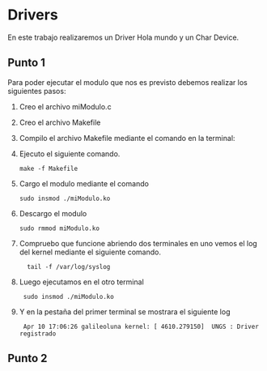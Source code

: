 # Drivers

En este trabajo realizaremos un Driver Hola mundo y un Char Device.  



## Punto 1

Para poder ejecutar el modulo que nos es previsto debemos realizar los siguientes pasos:

 1.  Creo el archivo miModulo.c
 2. Creo el archivo Makefile
 3. Compilo el archivo Makefile mediante el comando en la terminal:
 4. Ejecuto el siguiente comando. 
 

	    make -f Makefile

 5. Cargo el modulo mediante el comando
 

	    sudo insmod ./miModulo.ko

 6. Descargo el modulo 

	    sudo rmmod miModulo.ko

 7. Compruebo que funcione abriendo dos terminales en uno vemos el log del kernel mediante el siguiente comando.
 

		  tail -f /var/log/syslog

   

   

 8.  Luego ejecutamos en el otro terminal
 

		  sudo insmod ./miModulo.ko

 9. Y en la pestaña del primer terminal se mostrara el siguiente log 

	     Apr 10 17:06:26 galileoluna kernel: [ 4610.279150]  UNGS : Driver registrado 

 

 
## Punto 2





